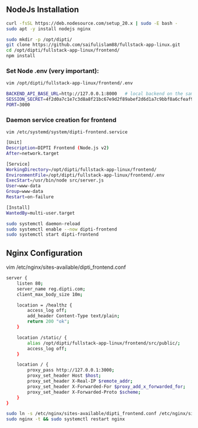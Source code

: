 ## NodeJs Installation

```bash
curl -fsSL https://deb.nodesource.com/setup_20.x | sudo -E bash -
sudo apt -y install nodejs nginx
```

```bash
sudo mkdir -p /opt/dipti/
git clone https://github.com/saifulislam88/fullstack-app-linux.git
cd /opt/dipti/fullstack-app-linux/frontend/
npm install
```

### Set Node .env (very important):

```bash
vim /opt/dipti/fullstack-app-linux/frontend/.env
```
```bash
BACKEND_API_BASE_URL=http://127.0.0.1:8000   # local backend on the same node or update if it separate server.
SESSION_SECRET=4f2d0a7c1e7c3d8a8f21bc67e9d2f89abef2d6d1a7c9bbf8a6cfeaf9e9d01f3a
PORT=3000
```

### Daemon service creation for frontend
`vim /etc/systemd/system/dipti-frontend.service`

```bash
[Unit]
Description=DIPTI Frontend (Node.js v2)
After=network.target

[Service]
WorkingDirectory=/opt/dipti/fullstack-app-linux/frontend/
EnvironmentFile=/opt/dipti/fullstack-app-linux/frontend/.env
ExecStart=/usr/bin/node src/server.js
User=www-data
Group=www-data
Restart=on-failure

[Install]
WantedBy=multi-user.target
```

```bash
sudo systemctl daemon-reload
sudo systemctl enable --now dipti-frontend
sudo systemctl start dipti-frontend
```

## Nginx Configuration

vim /etc/nginx/sites-available/dipti_frontend.conf

```bash
server {
    listen 80;
    server_name reg.dipti.com;
    client_max_body_size 10m;

    location = /healthz {
        access_log off;
        add_header Content-Type text/plain;
        return 200 "ok";
    }

    location /static/ {
        alias /opt/dipti/fullstack-app-linux/frontend/src/public/;
        access_log off;
    }

    location / {
        proxy_pass http://127.0.0.1:3000;
        proxy_set_header Host $host;
        proxy_set_header X-Real-IP $remote_addr;
        proxy_set_header X-Forwarded-For $proxy_add_x_forwarded_for;
        proxy_set_header X-Forwarded-Proto $scheme;
    }
}
```

```bash
sudo ln -s /etc/nginx/sites-available/dipti_frontend.conf /etc/nginx/sites-enabled/dipti_frontend.conf || true
sudo nginx -t && sudo systemctl restart nginx
```
